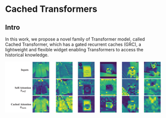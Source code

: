 # Cached Transformers

## Intro
In this work, we propose a novel family of Transformer model, called Cached Transformer, which has a gated recurrent caches (GRC), a lightweight and flexible widget enabling Transformers to access the historical knowledge.

![featurens](public.png?raw=true)


